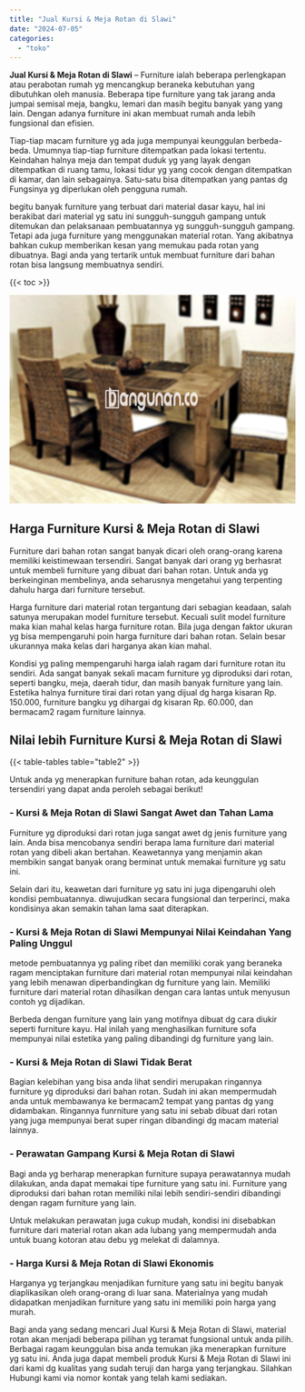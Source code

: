 ```yaml
---
title: "Jual Kursi & Meja Rotan di Slawi"
date: "2024-07-05"
categories: 
  - "toko"
---
```


**Jual Kursi & Meja Rotan di Slawi** – Furniture ialah beberapa perlengkapan atau perabotan rumah yg mencangkup beraneka kebutuhan yang dibutuhkan oleh manusia. Beberapa tipe furniture yang tak jarang anda jumpai semisal meja, bangku, lemari dan masih begitu banyak yang yang lain. Dengan adanya furniture ini akan membuat rumah anda lebih fungsional dan efisien.

Tiap-tiap macam furniture yg ada juga mempunyai keunggulan berbeda-beda. Umumnya tiap-tiap furniture ditempatkan pada lokasi tertentu. Keindahan halnya meja dan tempat duduk yg yang layak dengan ditempatkan di ruang tamu, lokasi tidur yg yang cocok dengan ditempatkan di kamar, dan lain sebagainya. Satu-satu bisa ditempatkan yang pantas dg Fungsinya yg diperlukan oleh pengguna rumah.

begitu banyak furniture yang terbuat dari material dasar kayu, hal ini berakibat dari material yg satu ini sungguh-sungguh gampang untuk ditemukan dan pelaksanaan pembuatannya yg sungguh-sungguh gampang. Tetapi ada juga furniture yang menggunakan material rotan. Yang akibatnya bahkan cukup memberikan kesan yang memukau pada rotan yang dibuatnya. Bagi anda yang tertarik untuk membuat furniture dari bahan rotan bisa langsung membuatnya sendiri.

{{< toc >}}

![Jual Kursi & Meja Rotan di Slawi](/images/kursi-meja-rotan-murah16.png)

## Harga Furniture Kursi & Meja Rotan di Slawi

Furniture dari bahan rotan sangat banyak dicari oleh orang-orang karena memiliki keistimewaan tersendiri. Sangat banyak dari orang yg berhasrat untuk membeli furniture yang dibuat dari bahan rotan. Untuk anda yg berkeinginan membelinya, anda seharusnya mengetahui yang terpenting dahulu harga dari furniture tersebut.

Harga furniture dari material rotan tergantung dari sebagian keadaan, salah satunya merupakan model furniture tersebut. Kecuali sulit model furniture maka kian mahal kelas harga furniture rotan. Bila juga dengan faktor ukuran yg bisa mempengaruhi poin harga furniture dari bahan rotan. Selain besar ukurannya maka kelas dari harganya akan kian mahal.

Kondisi yg paling mempengaruhi harga ialah ragam dari furniture rotan itu sendiri. Ada sangat banyak sekali macam furniture yg diproduksi dari rotan, seperti bangku, meja, daerah tidur, dan masih banyak furniture yang lain. Estetika halnya furniture tirai dari rotan yang dijual dg harga kisaran Rp. 150.000, furniture bangku yg dihargai dg kisaran Rp. 60.000, dan bermacam2 ragam furniture lainnya.

## Nilai lebih Furniture Kursi & Meja Rotan di Slawi

{{< table-tables table="table2" >}}

Untuk anda yg menerapkan furniture bahan rotan, ada keunggulan tersendiri yang dapat anda peroleh sebagai berikut!

### \- Kursi & Meja Rotan di Slawi Sangat Awet dan Tahan Lama

Furniture yg diproduksi dari rotan juga sangat awet dg jenis furniture yang lain. Anda bisa mencobanya sendiri berapa lama furniture dari material rotan yang dibeli akan bertahan. Keawetannya yang menjamin akan membikin sangat banyak orang berminat untuk memakai furniture yg satu ini.

Selain dari itu, keawetan dari furniture yg satu ini juga dipengaruhi oleh kondisi pembuatannya. diwujudkan secara fungsional dan terperinci, maka kondisinya akan semakin tahan lama saat diterapkan.

### \- Kursi & Meja Rotan di Slawi Mempunyai Nilai Keindahan Yang Paling Unggul

metode pembuatannya yg paling ribet dan memiliki corak yang beraneka ragam menciptakan furniture dari material rotan mempunyai nilai keindahan yang lebih menawan diperbandingkan dg furniture yang lain. Memiliki furniture dari material rotan dihasilkan dengan cara lantas untuk menyusun contoh yg dijadikan.

Berbeda dengan furniture yang lain yang motifnya dibuat dg cara diukir seperti furniture kayu. Hal inilah yang menghasilkan furniture sofa mempunyai nilai estetika yang paling dibandingi dg furniture yang lain.

### \- Kursi & Meja Rotan di Slawi Tidak Berat

Bagian kelebihan yang bisa anda lihat sendiri merupakan ringannya furniture yg diproduksi dari bahan rotan. Sudah ini akan mempermudah anda untuk membawanya ke bermacam2 tempat yang pantas dg yang didambakan. Ringannya funrniture yang satu ini sebab dibuat dari rotan yang juga mempunyai berat super ringan dibandingi dg macam material lainnya.

### \- Perawatan Gampang Kursi & Meja Rotan di Slawi

Bagi anda yg berharap menerapkan furniture supaya perawatannya mudah dilakukan, anda dapat memakai tipe furniture yang satu ini. Furniture yang diproduksi dari bahan rotan memiliki nilai lebih sendiri-sendiri dibandingi dengan ragam furniture yang lain.

Untuk melakukan perawatan juga cukup mudah, kondisi ini disebabkan furniture dari material rotan akan ada lubang yang mempermudah anda untuk buang kotoran atau debu yg melekat di dalamnya.

### \- Harga Kursi & Meja Rotan di Slawi Ekonomis

Harganya yg terjangkau menjadikan furniture yang satu ini begitu banyak diaplikasikan oleh orang-orang di luar sana. Materialnya yang mudah didapatkan menjadikan furniture yang satu ini memiliki poin harga yang murah.

Bagi anda yang sedang mencari Jual Kursi & Meja Rotan di Slawi, material rotan akan menjadi beberapa pilihan yg teramat fungsional untuk anda pilih. Berbagai ragam keunggulan bisa anda temukan jika menerapkan furniture yg satu ini. Anda juga dapat membeli produk Kursi & Meja Rotan di Slawi ini dari kami dg kualitas yang sudah teruji dan harga yang terjangkau. Silahkan Hubungi kami via nomor kontak yang telah kami sediakan.
